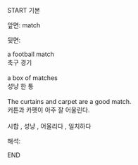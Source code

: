 START
기본

앞면:
match


뒷면:
<div><div>a football match </div><div>축구 경기</div></div><div><br></div><div>a box of matches </div><div>성냥 한 통</div><div><br></div><div><div>The curtains and carpet are a good match. </div><div>커튼과 카펫이 아주 잘 어울린다.</div></div><div><br></div><div>시합 , 성냥 , 어울리다 , 일치하다</div>


해석:
<!--ID: 1746614454258-->
END